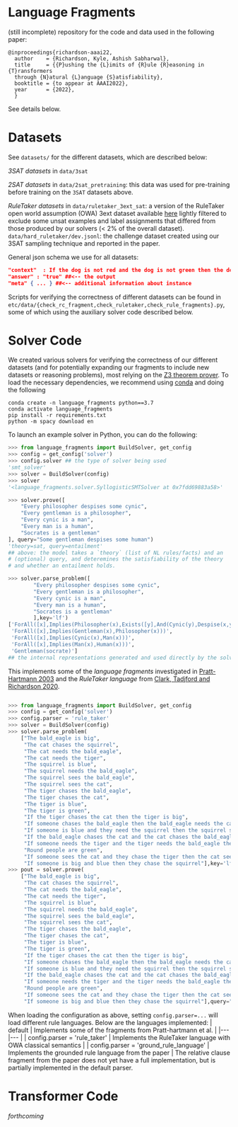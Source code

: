 Language Fragments
============

(still incomplete) repository for the code and data used in the following paper:
```
@inproceedings{richardson-aaai22,
  author    = {Richardson, Kyle, Ashish Sabharwal},
  title     = {{P}ushing the {L}imits of {R}ule {R}easoning in {T}ransformers
  through {N}atural {L}anguage {S}atisfiability},
  booktitle = {to appear at AAAI2022},
  year      = {2022},
  }
```
See details below.

Datasets
============

See `datasets/` for the different datasets, which are described below:

*3SAT datasets* in `data/3sat`

*2SAT datasets* in `data/2sat_pretraining`: this data was used for
 pre-training before training on the `3SAT` datasets above. 

*RuleTaker datasets* in `data/ruletaker_3ext_sat`: a version of the
 RuleTaker open world assumption (OWA) 3ext dataset available
 [here](https://allenai.org/data/proofwriter) lightly filtered to
 exclude some unsat examples and label assignments that differed from
 those produced by our solvers (< 2\% of the overall
 dataset). `data/hard_ruletaker/dev.jsonl`: the challenge dataset
 created using our 3SAT sampling technique and reported in the paper. 
  
General json schema we use for all datasets:
```json 
"context"  : If the dog is not red and the dog is not green then the dog is not young. If the dog is red and the dog is round then the dog is not big. If the dog is round and the dog is red then the dog is big. ..." ## <- the input
"answer" : "true" ##<-- the output
"meta" { ... } ##<-- additional information about instance 
```

Scripts for verifying the correctness of different datasets can be
found in `etc/data/{check_rc_fragment,check_ruletaker,check_rule_fragments}.py`,
some of which using the auxiliary solver code described below. 

Solver Code
============
We created various solvers for verifying the correctness of our
different datasets (and for potentially expanding our fragments to
include new datasets or reasoning problems), most relying on the [Z3 theorem prover](https://github.com/Z3Prover/z3). To load the necessary dependencies, we recommend using [conda](https://docs.conda.io/en/latest/miniconda.html) and doing the following
```
conda create -n language_fragments python==3.7
conda activate language_fragments
pip install -r requirements.txt
python -m spacy download en
```
To launch an example solver in Python, you can do the following:
```python 
>>> from language_fragments import BuildSolver, get_config
>>> config = get_config('solver')
>>> config.solver ## the type of solver being used
'smt_solver'
>>> solver = BuildSolver(config)
>>> solver
'<language_fragments.solver.SyllogisticSMTSolver at 0x7fdd69883a58>'

>>> solver.prove([
    "Every philosopher despises some cynic",
    "Every gentleman is a philosopher",
    "Every cynic is a man",
    "Every man is a human",
    "Socrates is a gentleman"
], query="Some gentleman despises some human")
'theory=sat, query=entailment'
## above: the model takes a `theory` (list of NL rules/facts) and an
# (optional) query, and deteremines the satisfiability of the theory
# and whether an entailment holds.

>>> solver.parse_problem([
        "Every philosopher despises some cynic",
        "Every gentleman is a philosopher",
        "Every cynic is a man",
        "Every man is a human",
        "Socrates is a gentleman"
        ],key='lf')
['ForAll([x],Implies(Philosopher(x),Exists([y],And(Cynic(y),Despise(x,y)))))',
 'ForAll([x],Implies(Gentleman(x),Philosopher(x)))',
 'ForAll([x],Implies(Cynic(x),Man(x)))',
 'ForAll([x],Implies(Man(x),Human(x)))',
 'Gentleman(socrate)']
## the internal representations generated and used directly by the solver
```
This implements some of the *language fragments* investigated in [Pratt-Hartmann 2003](http://www.cs.man.ac.uk/~ipratt/papers/nat_lang/jolli04.pdf) and the *RuleTaker language* from [Clark, Tadjford and Richardson 2020](https://arxiv.org/pdf/2002.05867.pdf).
```python

>>> from language_fragments import BuildSolver, get_config
>>> config = get_config('solver')
>>> config.parser = 'rule_taker'
>>> solver = BuildSolver(config)
>>> solver.parse_problem(
    ["The bald_eagle is big", 
     "The cat chases the squirrel", 
     "The cat needs the bald_eagle", 
     "The cat needs the tiger", 
     "The squirrel is blue", 
     "The squirrel needs the bald_eagle", 
     "The squirrel sees the bald_eagle", 
     "The squirrel sees the cat", 
     "The tiger chases the bald_eagle", 
     "The tiger chases the cat", 
     "The tiger is blue", 
     "The tiger is green", 
     "If the tiger chases the cat then the tiger is big", 
     "If someone chases the bald_eagle then the bald_eagle needs the cat", 
     "If someone is blue and they need the squirrel then the squirrel sees the bald_eagle", 
     "If the bald_eagle chases the cat and the cat chases the bald_eagle then the bald_eagle sees the squirrel",
     "If someone needs the tiger and the tiger needs the bald_eagle then they are red", 
     "Round people are green", 
     "If someone sees the cat and they chase the tiger then the cat sees the bald_eagle", 
     "If someone is big and blue then they chase the squirrel"],key='lf')
>>> pout = solver.prove(
    ["The bald_eagle is big", 
     "The cat chases the squirrel", 
     "The cat needs the bald_eagle", 
     "The cat needs the tiger", 
     "The squirrel is blue", 
     "The squirrel needs the bald_eagle", 
     "The squirrel sees the bald_eagle", 
     "The squirrel sees the cat", 
     "The tiger chases the bald_eagle", 
     "The tiger chases the cat", 
     "The tiger is blue", 
     "The tiger is green", 
     "If the tiger chases the cat then the tiger is big", 
     "If someone chases the bald_eagle then the bald_eagle needs the cat", 
     "If someone is blue and they need the squirrel then the squirrel sees the bald_eagle", 
     "If the bald_eagle chases the cat and the cat chases the bald_eagle then the bald_eagle sees the squirrel",
     "If someone needs the tiger and the tiger needs the bald_eagle then they are red", 
     "Round people are green", 
     "If someone sees the cat and they chase the tiger then the cat sees the bald_eagle", 
     "If someone is big and blue then they chase the squirrel"],query="The squirrel is blue")
```

When loading the configuration as above, setting `config.parser=...`
will load different rule languages. Below are the languages
implemented:
| default 	| Implements some of the fragments from Pratt-hartmann et al.  	|
|---	|---	|
| config.parser = 'rule_taker' 	| Implements the RuleTaker language with OWA classical semantics 	|
| config.parser = 'ground_rule_language' 	| Implements the grounded rule language from the paper 	|
The relative clause fragment from the paper does not yet have a full
implementation, but is partially implemented in the default parser. 


Transformer Code
============
*forthcoming* 

